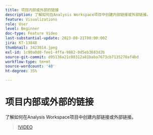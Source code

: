 ```yaml
---
title: 项目内部或外部的链接
description: 了解如何在Analysis Workspace项目中创建内部链接或外部链接。
feature: Visualizations
role: User
level: Beginner
doc-type: Feature Video
last-substantial-update: 2023-08-21T00:00:00Z
jira: KT-13848
thumbnail: 3423014.jpeg
exl-id: 1c90a0d0-fee1-4ffa-9882-0d5eb3683d2b
source-git-commit: d95136a21c08312a81baba7673cb7135270af4bd
workflow-type: tm+mt
source-wordcount: '40'
ht-degree: 35%

---
```


# 项目内部或外部的链接

了解如何在Analysis Workspace项目中创建内部链接或外部链接。

>[!VIDEO](https://video.tv.adobe.com/v/3449610/?learn=on&captions=chi_hans)
